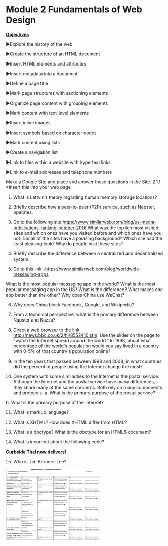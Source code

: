# Module 2 Fundamentals of Web Design
<b><u>Objectives</u></b>
<p>&#9658;Explore the history of the web</p>
<p>&#9658;Create the structure of an HTML document</p>
<p>&#9658;Insert HTML elements and attributes</p>
<p>&#9658;Insert metadata into a document</p>
<p>&#9658;Define a page title</p>
<p>&#9658;Mark page structures with sectioning elements</p>
<p>&#9658;Organize page content with grouping elements</p>
<p>&#9658;Mark content with text-level elements</p>
<p>&#9658;Insert inline images</p>
<p>&#9658;Insert symbols based on character codes</p>
<p>&#9658;Mark content using lists</p>
<p>&#9658;Create a navigation list</p>
<p>&#9658;Link to files within a website with hypertext links</p>
<p>&#9658;Link to e-mail addresses and telephone numbers</p>

Make a Google Site and place and answer these questions in the Site.
2.1.1  *Insert this into your web page
1. What is Lettvin’s theory regarding human memory storage locations?


2. Briefly describe how a peer-to-peer (P2P) service, such as Napster, operates.


3. Go to the following site
https://www.similarweb.com/blog/us-media-publications-ranking-october-2016
What was the top ten most visited sites and which ones have you visited before and which ones have you not. Did all of the sites have a pleasing background? Which site had the least pleasing look? Why do people visit these sites?


4. Briefly describe the difference between a centralized and decentralized system.


5. Go to this link -https://www.similarweb.com/blog/worldwide-messaging-apps
 
What is the most popular messaging app in the world? What is the most popular messaging app in the US?
What is the difference? What makes one app better than the other? Why does China use WeChat?  

6. Why does China block Facebook, Google, and Wikipedia?

7. From a technical perspective, what is the primary difference between Napster and Kazza?

8. Direct a web browser to the link http://news.bbc.co.uk/2/hi/8552410.stm. Use the slider on the page to “watch the Internet spread around the world.” In 1998, about what percentage of the world's population would you say lived in a country with 0-5% of that country's population online?

9. In the ten years that passed between 1998 and 2008, in what countries did the percent of people using the Internet change the most?

10.  One system with some similarities to the Internet is the postal service. Although the Internet and the postal service have many differences, they share many of the same concerns. Both rely on many components and protocols.
a. What is the primary purpose of the postal service?

b. What is the primary purpose of the Internet?

11. What is markup language?

12. What is XHTML? How does XHTML differ from HTML?

13. What is a doctype? What is the doctype for an HTML5 document?

14. What is incorrect about the following code?
<p><strong>Curbside Thai now delivers!</p></strong>

15. Who is Tim Berners-Lee?

<img src="webDesign2Rubric.PNG" alt="Rubric Pic" style="width:304px;height:228px;">

